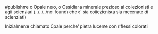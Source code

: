 #publishme o Opale nero, o Ossidiana
minerale prezioso ai collezionisti e agli scienziati (../../../not found) che e' sia collezionista sia mecenate di scienziati)

Inizialmente chiamato Opale perche' pietra lucente con riflessi colorati